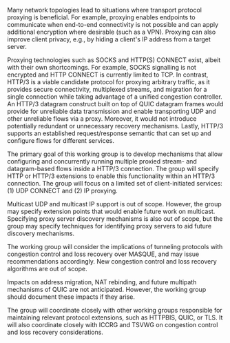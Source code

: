 Many network topologies lead to situations where transport protocol proxying is
beneficial. For example, proxying enables endpoints to communicate when
end-to-end connectivity is not possible and can apply additional encryption
where desirable (such as a VPN). Proxying can also improve client privacy, e.g.,
by hiding a client's IP address from a target server.

Proxying technologies such as SOCKS and HTTP(S) CONNECT exist, albeit with their
own shortcomings. For example, SOCKS signalling is not encrypted and HTTP
CONNECT is currently limited to TCP. In contrast, HTTP/3 is a viable candidate
protocol for proxying arbitrary traffic, as it provides secure connectivity,
multiplexed streams, and migration for a single connection while taking
advantage of a unified congestion controller. An HTTP/3 datagram construct built
on top of QUIC datagram frames would provide for unreliable data transmission
and enable transporting UDP and other unreliable flows via a proxy. Moreover, it
would not introduce potentially redundant or unnecessary recovery mechanisms.
Lastly, HTTP/3 supports an established request/response semantic that can set up
and configure flows for different services.

The primary goal of this working group is to develop mechanisms that allow
configuring and concurrently running multiple proxied stream- and datagram-based
flows inside a HTTP/3 connection. The group will specify HTTP or HTTP/3
extensions to enable this functionality within an HTTP/3 connection. The group
will focus on a limited set of client-initiated services: (1) UDP CONNECT and
(2) IP proxying.

Multicast UDP and multicast IP support is out of scope. However, the group may
specify extension points that would enable future work on multicast. Specifying
proxy server discovery mechanisms is also out of scope, but the group may
specify techniques for identifying proxy servers to aid future discovery
mechanisms.

The working group will consider the implications of tunneling protocols with
congestion control and loss recovery over MASQUE, and may issue recommendations
accordingly. New congestion control and loss recovery algorithms are out of
scope.

Impacts on address migration, NAT rebinding, and future multipath mechanisms of
QUIC are not anticipated. However, the working group should document these
impacts if they arise.

The group will coordinate closely with other working groups responsible for
maintaining relevant protocol extensions, such as HTTPBIS, QUIC, or TLS. It will
also coordinate closely with ICCRG and TSVWG on congestion control and loss
recovery considerations.
